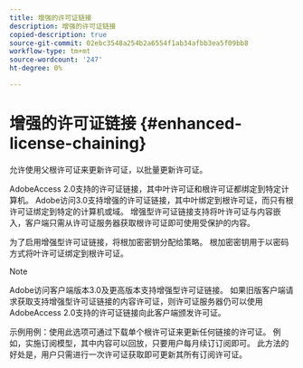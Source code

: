 ```yaml
---
title: 增强的许可证链接
description: 增强的许可证链接
copied-description: true
source-git-commit: 02ebc3548a254b2a6554f1ab34afbb3ea5f09bb8
workflow-type: tm+mt
source-wordcount: '247'
ht-degree: 0%

---
```


# 增强的许可证链接 {#enhanced-license-chaining}

允许使用父根许可证来更新许可证，以批量更新许可证。

AdobeAccess 2.0支持的许可证链接，其中叶许可证和根许可证都绑定到特定计算机。 Adobe访问3.0支持增强的许可证链接，其中叶绑定到根许可证，而只有根许可证绑定到特定的计算机或域。 增强型许可证链接支持将叶许可证与内容嵌入，客户端只需从许可证服务器获取根许可证即可使用受保护的内容。

为了启用增强型许可证链接，将根加密密钥分配给策略。 根加密密钥用于以密码方式将叶许可证绑定到根许可证。

>[!NOTE]
>
>Adobe访问客户端版本3.0及更高版本支持增强型许可证链接。 如果旧版客户端请求获取支持增强型许可证链接的内容许可证，则许可证服务器仍可以使用AdobeAccess 2.0支持的许可证链接向此客户端颁发许可证。

示例用例：使用此选项可通过下载单个根许可证来更新任何链接的许可证。 例如，实施订阅模型，其中内容可以回放，只要用户每月续订订阅即可。 此方法的好处是，用户只需进行一次许可证获取即可更新其所有订阅许可证。
